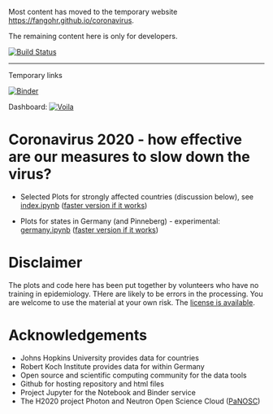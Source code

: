 Most content has moved to the temporary website https://fangohr.github.io/coronavirus.

The remaining content here is only for developers.

[![Build Status](https://travis-ci.org/fangohr/coronavirus-2020.svg?branch=master)](https://travis-ci.org/fangohr/coronavirus-2020)


--------------------------------

Temporary links

[![Binder](https://mybinder.org/badge_logo.svg)](https://mybinder.org/v2/gh/fangohr/coronavirus-2020/master?filepath=index.ipynb)

Dashboard: [![Voila](https://mybinder.org/badge_logo.svg)](https://mybinder.org/v2/gh/fangohr/coronavirus-2020/master?urlpath=voila%2Frender%2Fdashboard.ipynb)

# Coronavirus 2020 - how effective are our measures to slow down the virus?

* Selected Plots for strongly affected countries (discussion below), see
[index.ipynb](https://github.com/fangohr/coronavirus-2020/blob/master/index.ipynb)
([faster version if it works](https://nbviewer.jupyter.org/github/fangohr/coronavirus-2020/blob/master/index.ipynb))

* Plots for states in Germany (and Pinneberg) - experimental: 
  [germany.ipynb](https://github.com/fangohr/coronavirus-2020/blob/master/germany.ipynb)
  ([faster version if it works](https://nbviewer.jupyter.org/github/fangohr/coronavirus-2020/blob/master/germany.ipynb))
  


# Disclaimer

The plots and code here has been put together by volunteers who have no training
in epidemiology. THere are likely to be errors in the processing. You are welcome
to use the material at your own risk. The [license is available](LICENSE).


# Acknowledgements

- Johns Hopkins University provides data for countries
- Robert Koch Institute provides data for within Germany
- Open source and scientific computing community for the data tools
- Github for hosting repository and html files
- Project Jupyter for the Notebook and Binder service
- The H2020 project Photon and Neutron Open Science Cloud ([PaNOSC](https://www.panosc.eu/))
